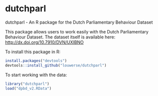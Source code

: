 # dutchparl
dutchparl - An R package for the Dutch Parliamentary Behaviour Dataset

This package allows users to work easily with the Dutch Parliamentary Behaviour Dataset. The dataset itself is available here: http://dx.doi.org/10.7910/DVN/UXIBNO

To install this package in R:
```r 
install.packages("devtools")
devtools::install_github("louwerse/dutchparl")
``` 

To start working with the data:
```r
library("dutchparl")
load("dpbd_v2.RData")
```
